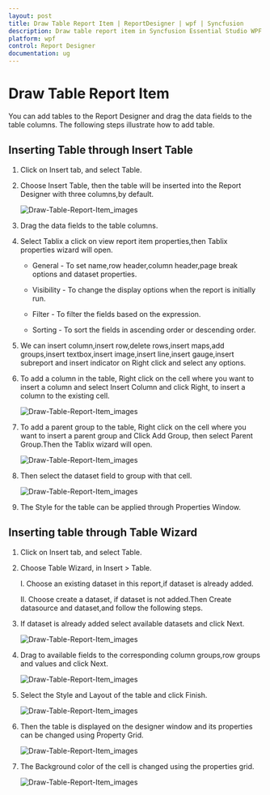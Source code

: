 ```yaml
---
layout: post
title: Draw Table Report Item | ReportDesigner | wpf | Syncfusion
description: Draw table report item in Syncfusion Essential Studio WPF ReportDesigner control, its elements and more.
platform: wpf
control: Report Designer
documentation: ug
---
```


# Draw Table Report Item

You can add tables to the Report Designer and drag the data fields to the table columns. The following steps illustrate how to add table. 

## Inserting Table through Insert Table

1. Click on Insert tab, and select Table.

2. Choose Insert Table, then the table will be inserted into the Report Designer with three columns,by default.

   ![Draw-Table-Report-Item_images](Draw-Table-Report-Item_images/Draw-Table-Report-Item_img1.png)

3. Drag the data fields to the table columns.

4. Select Tablix a click on view report item properties,then Tablix properties wizard will open.

   * General - To set name,row header,column header,page break options and dataset properties.
   
   * Visibility - To change the display options when the report is initially run.
   
   * Filter - To filter the fields based on the expression.
   
   * Sorting - To sort the fields in ascending order or descending order.
   
5. We can insert column,insert row,delete rows,insert maps,add groups,insert textbox,insert image,insert line,insert gauge,insert subreport and insert indicator on Right click and select any options. 

6. To add a column in the table, Right click on the  cell where you want to insert a column and select Insert Column and click Right, to insert a column to the existing cell.

   ![Draw-Table-Report-Item_images](Draw-Table-Report-Item_images/Draw-Table-Report-Item_img2.png)

7. To add a parent group to the table, Right click on the cell where you want to insert a parent group and Click Add Group, then select Parent Group.Then the Tablix wizard will open.

   ![Draw-Table-Report-Item_images](Draw-Table-Report-Item_images/Draw-Table-Report-Item_img3.png)

8. Then select the dataset field to group with that cell.

   ![Draw-Table-Report-Item_images](Draw-Table-Report-Item_images/Draw-Table-Report-Item_img4.png)

9. The Style for the table can be applied through Properties Window.

## Inserting table through Table Wizard

1. Click on Insert tab, and select Table.

2. Choose Table Wizard, in Insert > Table.

   I. Choose an existing dataset in this report,if dataset is already added.
   
   II. Choose create a dataset, if dataset is not added.Then Create datasource and dataset,and follow the following steps.

3. If dataset is already added select available datasets and click Next.

   ![Draw-Table-Report-Item_images](Draw-Table-Report-Item_images/Draw-Table-Report-Item_img5.png)

4. Drag to available fields to the corresponding column groups,row groups and values and click Next.

   ![Draw-Table-Report-Item_images](Draw-Table-Report-Item_images/Draw-Table-Report-Item_img6.png)

5. Select the Style and Layout of the table and click Finish.

   ![Draw-Table-Report-Item_images](Draw-Table-Report-Item_images/Draw-Table-Report-Item_img7.png)

6. Then the table is displayed on the designer window and its properties can be changed using Property Grid.

   ![Draw-Table-Report-Item_images](Draw-Table-Report-Item_images/Draw-Table-Report-Item_img8.png)
	
7. The Background color of the cell is changed using the properties grid.

   ![Draw-Table-Report-Item_images](Draw-Table-Report-Item_images/Draw-Table-Report-Item_img9.png)

